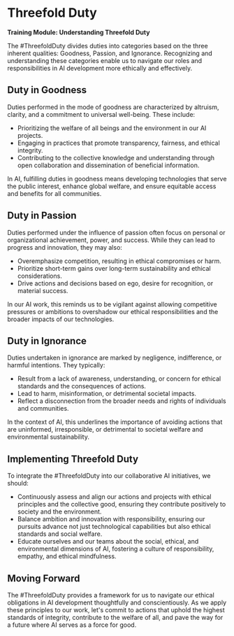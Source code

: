 # Threefold Duty

**Training Module: Understanding Threefold Duty**

The #ThreefoldDuty divides duties into categories based on the three inherent qualities: Goodness, Passion, and Ignorance. Recognizing and understanding these categories enable us to navigate our roles and responsibilities in AI development more ethically and effectively.

## Duty in Goodness

Duties performed in the mode of goodness are characterized by altruism, clarity, and a commitment to universal well-being. These include:
- Prioritizing the welfare of all beings and the environment in our AI projects.
- Engaging in practices that promote transparency, fairness, and ethical integrity.
- Contributing to the collective knowledge and understanding through open collaboration and dissemination of beneficial information.

In AI, fulfilling duties in goodness means developing technologies that serve the public interest, enhance global welfare, and ensure equitable access and benefits for all communities.

## Duty in Passion

Duties performed under the influence of passion often focus on personal or organizational achievement, power, and success. While they can lead to progress and innovation, they may also:
- Overemphasize competition, resulting in ethical compromises or harm.
- Prioritize short-term gains over long-term sustainability and ethical considerations.
- Drive actions and decisions based on ego, desire for recognition, or material success.

In our AI work, this reminds us to be vigilant against allowing competitive pressures or ambitions to overshadow our ethical responsibilities and the broader impacts of our technologies.

## Duty in Ignorance

Duties undertaken in ignorance are marked by negligence, indifference, or harmful intentions. They typically:
- Result from a lack of awareness, understanding, or concern for ethical standards and the consequences of actions.
- Lead to harm, misinformation, or detrimental societal impacts.
- Reflect a disconnection from the broader needs and rights of individuals and communities.

In the context of AI, this underlines the importance of avoiding actions that are uninformed, irresponsible, or detrimental to societal welfare and environmental sustainability.

## Implementing Threefold Duty

To integrate the #ThreefoldDuty into our collaborative AI initiatives, we should:
- Continuously assess and align our actions and projects with ethical principles and the collective good, ensuring they contribute positively to society and the environment.
- Balance ambition and innovation with responsibility, ensuring our pursuits advance not just technological capabilities but also ethical standards and social welfare.
- Educate ourselves and our teams about the social, ethical, and environmental dimensions of AI, fostering a culture of responsibility, empathy, and ethical mindfulness.

## Moving Forward

The #ThreefoldDuty provides a framework for us to navigate our ethical obligations in AI development thoughtfully and conscientiously. As we apply these principles to our work, let's commit to actions that uphold the highest standards of integrity, contribute to the welfare of all, and pave the way for a future where AI serves as a force for good.
